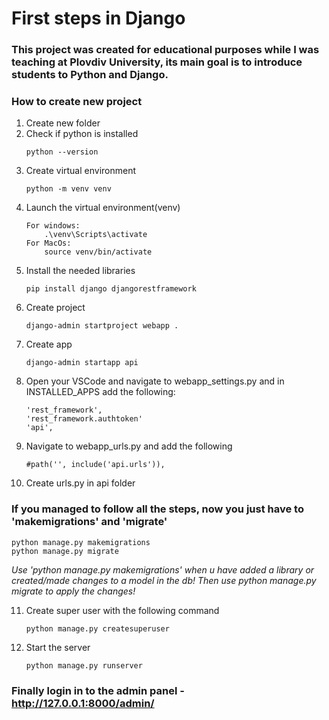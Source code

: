 # First steps in Django
### This project was created for educational purposes while I was teaching at Plovdiv University, its main goal is to introduce students to Python and Django.



### How to create new project
1. Create new folder
2. Check if python is installed
    ```
    python --version
    ```
3. Create virtual environment
    ```
    python -m venv venv
    ```
4. Launch the virtual environment(venv)
    ```
    For windows:
    	.\venv\Scripts\activate
    For MacOs:
    	source venv/bin/activate
    ```
5. Install the needed libraries
    ```
    pip install django djangorestframework
    ```
6. Create project
    ```
    django-admin startproject webapp .
    ```
7. Create app
    ```
    django-admin startapp api
    ```
8. Open your VSCode and navigate to webapp_settings.py and in INSTALLED_APPS add the following:
    ```
    'rest_framework',
    'rest_framework.authtoken'
    'api', 
    ```
9. Navigate to webapp_urls.py and add the following
    ```
    #path('', include('api.urls')),
    ```
10. Create urls.py in api folder

### If you managed to follow all the steps, now you just have to 'makemigrations' and 'migrate'
	python manage.py makemigrations
	python manage.py migrate
*Use 'python manage.py makemigrations' when u have added a library or created/made changes to a model in the db! Then use python manage.py migrate to apply the changes!*

11. Create super user with the following command
    ```
    python manage.py createsuperuser
    ```
12. Start the server
    ```
    python manage.py runserver
    ```
### Finally login in to the admin panel - http://127.0.0.1:8000/admin/
